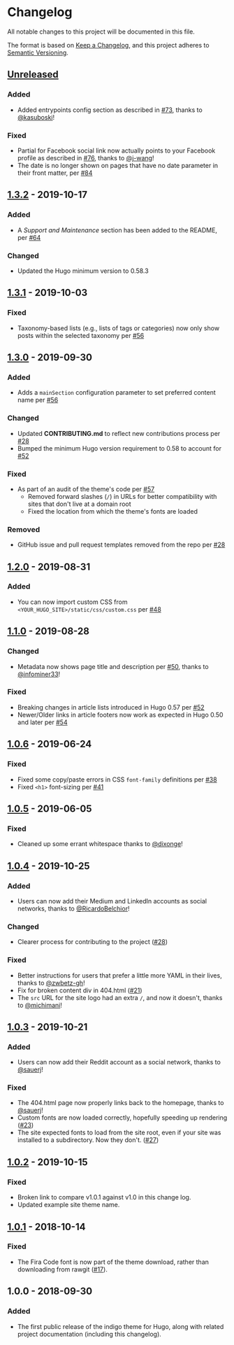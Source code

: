 # Changelog

All notable changes to this project will be documented in this file.

The format is based on [Keep a Changelog](https://keepachangelog.com/en/1.0.0/),
and this project adheres to [Semantic Versioning](https://semver.org/spec/v2.0.0.html).

## [Unreleased]

### Added

- Added entrypoints config section as described in [#73](https://github.com/AngeloStavrow/indigo/issues/73), thanks to [@kasuboski](https://github.com/kasuboski)!

### Fixed

- Partial for Facebook social link now actually points to your Facebook profile as described in [#76](https://github.com/AngeloStavrow/indigo/issues/76), thanks to [@j-wang](https://github.com/j-wang)!
- The date is no longer shown on pages that have no date parameter in their front matter, per [#84](https://github.com/AngeloStavrow/indigo/issues/84)

## [1.3.2] - 2019-10-17

### Added

- A _Support and Maintenance_ section has been added to the README, per [#64](https://github.com/AngeloStavrow/indigo/issues/64)

### Changed

- Updated the Hugo minimum version to 0.58.3

## [1.3.1] - 2019-10-03

### Fixed

- Taxonomy-based lists (e.g., lists of tags or categories) now only show posts within the selected taxonomy per [#56](https://github.com/AngeloStavrow/indigo/issues/56)

## [1.3.0] - 2019-09-30

### Added

- Adds a `mainSection` configuration parameter to set preferred content name per [#56](https://github.com/AngeloStavrow/indigo/issues/56)

### Changed

- Updated **CONTRIBUTING.md** to reflect new contributions process per [#28](https://github.com/AngeloStavrow/indigo/issues/28)
- Bumped the minimum Hugo version requirement to 0.58 to account for [#52](https://github.com/AngeloStavrow/indigo/issues/52)

### Fixed

- As part of an audit of the theme's code per [#57](https://github.com/AngeloStavrow/indigo/issues/57)
  - Removed forward slashes (`/`) in URLs for better compatibility with sites that don't live at a domain root
  - Fixed the location from which the theme's fonts are loaded

### Removed

- GitHub issue and pull request templates removed from the repo per [#28](https://github.com/AngeloStavrow/indigo/issues/28)

## [1.2.0] - 2019-08-31

### Added

- You can now import custom CSS from `<YOUR_HUGO_SITE>/static/css/custom.css` per [#48](https://github.com/AngeloStavrow/indigo/issues/48)

## [1.1.0] - 2019-08-28

### Changed

- Metadata now shows page title and description per [#50](https://github.com/AngeloStavrow/indigo/issues/50), thanks to [@infominer33](https://github.com/infominer33)!

### Fixed

- Breaking changes in article lists introduced in Hugo 0.57 per [#52](https://github.com/AngeloStavrow/indigo/issues/52)
- Newer/Older links in article footers now work as expected in Hugo 0.50 and later per [#54](https://github.com/AngeloStavrow/indigo/issues/54)

## [1.0.6] - 2019-06-24

### Fixed

- Fixed some copy/paste errors in CSS `font-family` definitions per [#38](https://github.com/AngeloStavrow/indigo/issues/38)
- Fixed `<h1>` font-sizing per [#41](https://github.com/AngeloStavrow/indigo/issues/41)

## [1.0.5] - 2019-06-05

### Fixed

- Cleaned up some errant whitespace thanks to [@dixonge](https://github.com/dixonge)!

## [1.0.4] - 2019-10-25

### Added

- Users can now add their Medium and LinkedIn accounts as social networks, thanks to [@RicardoBelchior](https://github.com/RicardoBelchior)!

### Changed

- Clearer process for contributing to the project ([#28](https://github.com/AngeloStavrow/indigo/issues/28))

### Fixed

- Better instructions for users that prefer a little more YAML in their lives, thanks to [@zwbetz-gh](https://github.com/zwbetz-gh)!
- Fix for broken content div in 404.html ([#21](https://github.com/AngeloStavrow/indigo/issues/21))
- The `src` URL for the site logo had an extra `/`, and now it doesn't, thanks to [@michimani](https://github.com/michimani)!

## [1.0.3] - 2019-10-21

### Added

- Users can now add their Reddit account as a social network, thanks to [@sauerj](https://github.com/sauerj)!

### Fixed

- The 404.html page now properly links back to the homepage, thanks to [@sauerj](https://github.com/sauerj)!
- Custom fonts are now loaded correctly, hopefully speeding up rendering ([#23](https://github.com/AngeloStavrow/indigo/issues/23))
- The site expected fonts to load from the site root, even if your site was installed to a subdirectory. Now they don't. ([#27](https://github.com/AngeloStavrow/indigo/issues/27))

## [1.0.2] - 2019-10-15

### Fixed

- Broken link to compare v1.0.1 against v1.0 in this change log.
- Updated example site theme name.

## [1.0.1] - 2018-10-14

### Fixed

- The Fira Code font is now part of the theme download, rather than downloading from rawgit ([#17](https://github.com/AngeloStavrow/indigo/issues/17)).

## 1.0.0 - 2018-09-30

### Added

- The first public release of the indigo theme for Hugo, along with related project documentation (including this changelog).

[Unreleased]: https://github.com/AngeloStavrow/indigo/compare/v1.3.2...HEAD
[1.3.2]: https://github.com/AngeloStavrow/indigo/compare/v1.3.1...v1.3.2
[1.3.1]: https://github.com/AngeloStavrow/indigo/compare/v1.3.0...v1.3.1
[1.3.0]: https://github.com/AngeloStavrow/indigo/compare/v1.2.0...v1.3.0
[1.2.0]: https://github.com/AngeloStavrow/indigo/compare/v1.1.0...v1.2.0
[1.1.0]: https://github.com/AngeloStavrow/indigo/compare/v1.0.6...v1.1.0
[1.0.6]: https://github.com/AngeloStavrow/indigo/compare/v1.0.5...v1.0.6
[1.0.5]: https://github.com/AngeloStavrow/indigo/compare/v1.0.4...v1.0.5
[1.0.4]: https://github.com/AngeloStavrow/indigo/compare/v1.0.3...v1.0.4
[1.0.3]: https://github.com/AngeloStavrow/indigo/compare/v1.0.2...v1.0.3
[1.0.2]: https://github.com/AngeloStavrow/indigo/compare/v1.0.1...v1.0.2
[1.0.1]: https://github.com/AngeloStavrow/indigo/compare/v1.0...v1.0.1
